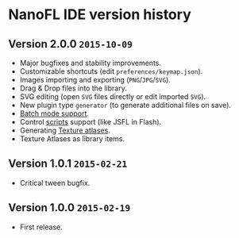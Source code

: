 # NanoFL IDE version history


## Version 2.0.0 `2015-10-09`

* Major bugfixes and stability improvements.
* Customizable shortcuts (edit `preferences/keymap.json`).
* Images importing and exporting (`PNG`/`JPG`/`SVG`).
* Drag & Drop files into the library.
* SVG editing (open `SVG` files directly or edit imported `SVG`).
* New plugin type `generator` (to generate additional files on save).
* [Batch mode support](/docs/command_line/).
* Control [scripts](/docs/scripts/) support (like JSFL in Flash).
* Generating [Texture atlases](/docs/generate_texture_atlases/).
* Texture Atlases as library items.


## Version 1.0.1 `2015-02-21`

* Critical tween bugfix.


## Version 1.0.0 `2015-02-19`

* First release.
